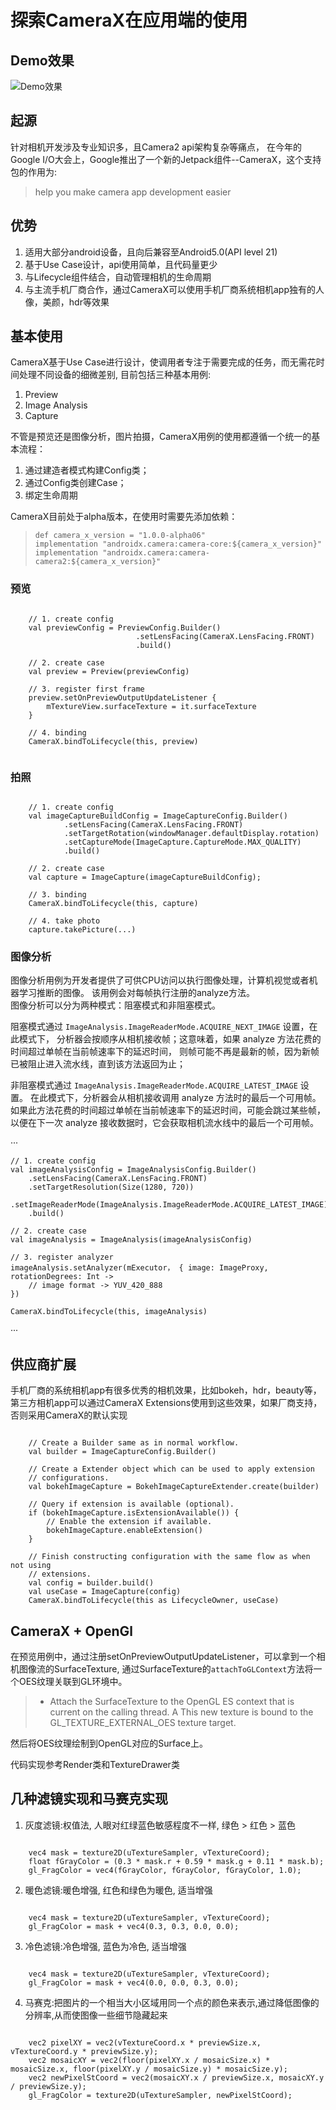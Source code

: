 # 探索CameraX在应用端的使用

## Demo效果
![Demo效果](./demo.png)

## 起源
针对相机开发涉及专业知识多，且Camera2 api架构复杂等痛点，
在今年的Google I/O大会上，Google推出了一个新的Jetpack组件--CameraX，这个支持包的作用为:
> help you make camera app development easier

## 优势
1. 适用大部分android设备，且向后兼容至Android5.0(API level 21)
2. 基于Use Case设计，api使用简单，且代码量更少
3. 与Lifecycle组件结合，自动管理相机的生命周期
4. 与主流手机厂商合作，通过CameraX可以使用手机厂商系统相机app独有的人像，美颜，hdr等效果

## 基本使用
CameraX基于Use Case进行设计，使调用者专注于需要完成的任务，而无需花时间处理不同设备的细微差别,
目前包括三种基本用例:

1. Preview
2. Image Analysis
3. Capture

不管是预览还是图像分析，图片拍摄，CameraX用例的使用都遵循一个统一的基本流程：

1. 通过建造者模式构建Config类；
2. 通过Config类创建Case；
3. 绑定生命周期

CameraX目前处于alpha版本，在使用时需要先添加依赖：
> `def camera_x_version = "1.0.0-alpha06"`  
> `implementation "androidx.camera:camera-core:${camera_x_version}"`  
> `implementation "androidx.camera:camera-camera2:${camera_x_version}"`

### 预览

```

    // 1. create config
    val previewConfig = PreviewConfig.Builder()
                            .setLensFacing(CameraX.LensFacing.FRONT)
                            .build()
                            
    // 2. create case
    val preview = Preview(previewConfig)
    
    // 3. register first frame
    preview.setOnPreviewOutputUpdateListener {
        mTextureView.surfaceTexture = it.surfaceTexture
    }
    
    // 4. binding
    CameraX.bindToLifecycle(this, preview)


```
### 拍照

```

    // 1. create config
    val imageCaptureBuildConfig = ImageCaptureConfig.Builder()
            .setLensFacing(CameraX.LensFacing.FRONT)
            .setTargetRotation(windowManager.defaultDisplay.rotation)
            .setCaptureMode(ImageCapture.CaptureMode.MAX_QUALITY)
            .build()
        
    // 2. create case
    val capture = ImageCapture(imageCaptureBuildConfig);
        
    // 3. binding
    CameraX.bindToLifecycle(this, capture)
        
    // 4. take photo
    capture.takePicture(...)

```

###  图像分析
图像分析用例为开发者提供了可供CPU访问以执行图像处理，计算机视觉或者机器学习推断的图像。
该用例会对每帧执行注册的analyze方法。  
图像分析可以分为两种模式：阻塞模式和非阻塞模式。

阻塞模式通过 `ImageAnalysis.ImageReaderMode.ACQUIRE_NEXT_IMAGE` 设置，在此模式下，
分析器会按顺序从相机接收帧；这意味着，如果 analyze 方法花费的时间超过单帧在当前帧速率下的延迟时间，
则帧可能不再是最新的帧，因为新帧已被阻止进入流水线，直到该方法返回为止；

非阻塞模式通过 `ImageAnalysis.ImageReaderMode.ACQUIRE_LATEST_IMAGE` 设置。
在此模式下，分析器会从相机接收调用 analyze 方法时的最后一个可用帧。
如果此方法花费的时间超过单帧在当前帧速率下的延迟时间，可能会跳过某些帧，
以便在下一次 analyze 接收数据时，它会获取相机流水线中的最后一个可用帧。

···

    // 1. create config
    val imageAnalysisConfig = ImageAnalysisConfig.Builder()
        .setLensFacing(CameraX.LensFacing.FRONT)
        .setTargetResolution(Size(1280, 720))
        .setImageReaderMode(ImageAnalysis.ImageReaderMode.ACQUIRE_LATEST_IMAGE)
        .build()
        
    // 2. create case
    val imageAnalysis = ImageAnalysis(imageAnalysisConfig)

    // 3. register analyzer
    imageAnalysis.setAnalyzer(mExecutor， { image: ImageProxy, rotationDegrees: Int ->
        // image format -> YUV_420_888
    })

    CameraX.bindToLifecycle(this, imageAnalysis)

···

## 供应商扩展
手机厂商的系统相机app有很多优秀的相机效果，比如bokeh，hdr，beauty等，
第三方相机app可以通过CameraX Extensions使用到这些效果，如果厂商支持，否则采用CameraX的默认实现

```

    // Create a Builder same as in normal workflow.
    val builder = ImageCaptureConfig.Builder()
     
    // Create a Extender object which can be used to apply extension
    // configurations.
    val bokehImageCapture = BokehImageCaptureExtender.create(builder)

    // Query if extension is available (optional).
    if (bokehImageCapture.isExtensionAvailable()) {
        // Enable the extension if available.
        bokehImageCapture.enableExtension()
    }

    // Finish constructing configuration with the same flow as when not using
    // extensions.
    val config = builder.build()
    val useCase = ImageCapture(config)
    CameraX.bindToLifecycle(this as LifecycleOwner, useCase)

```

## CameraX + OpenGl
在预览用例中，通过注册setOnPreviewOutputUpdateListener，可以拿到一个相机图像流的SurfaceTexture,
通过SurfaceTexture的`attachToGLContext`方法将一个OES纹理关联到GL环境中。

> * Attach the SurfaceTexture to the OpenGL ES context that is current on the calling thread.  A
      This new texture is bound to the GL_TEXTURE_EXTERNAL_OES texture target.

然后将OES纹理绘制到OpenGL对应的Surface上。

代码实现参考Render类和TextureDrawer类

## 几种滤镜实现和马赛克实现
1. 灰度滤镜:权值法, 人眼对红绿蓝色敏感程度不一样, 绿色 > 红色 > 蓝色

```

    vec4 mask = texture2D(uTextureSampler, vTextureCoord);  
    float fGrayColor = (0.3 * mask.r + 0.59 * mask.g + 0.11 * mask.b);  
    gl_FragColor = vec4(fGrayColor, fGrayColor, fGrayColor, 1.0);

```

2. 暖色滤镜:暖色增强, 红色和绿色为暖色, 适当增强

```

    vec4 mask = texture2D(uTextureSampler, vTextureCoord);
    gl_FragColor = mask + vec4(0.3, 0.3, 0.0, 0.0);

```

3. 冷色滤镜:冷色增强, 蓝色为冷色, 适当增强

```

    vec4 mask = texture2D(uTextureSampler, vTextureCoord);
    gl_FragColor = mask + vec4(0.0, 0.0, 0.3, 0.0);

```

4. 马赛克:把图片的一个相当大小区域用同一个点的颜色来表示,通过降低图像的分辨率,从而使图像一些细节隐藏起来

```

    vec2 pixelXY = vec2(vTextureCoord.x * previewSize.x, vTextureCoord.y * previewSize.y);
    vec2 mosaicXY = vec2(floor(pixelXY.x / mosaicSize.x) * mosaicSize.x, floor(pixelXY.y / mosaicSize.y) * mosaicSize.y);
    vec2 newPixelStCoord = vec2(mosaicXY.x / previewSize.x, mosaicXY.y / previewSize.y);
    gl_FragColor = texture2D(uTextureSampler, newPixelStCoord);

```




